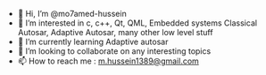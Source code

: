 - 👋 Hi, I’m @mo7amed-hussein
- 👀 I’m interested in c, c++, Qt, QML, Embedded systems  Classical Autosar, Adaptive Autosar, many other low level stuff 
- 🌱 I’m currently learning Adaptive autosar 
- 💞️ I’m looking to collaborate on any interesting topics 
- 📫 How to reach me : m.hussein1389@gmail.com

<!---
mo7amed-hussein/mo7amed-hussein is a ✨ special ✨ repository because its `README.md` (this file) appears on your GitHub profile.
You can click the Preview link to take a look at your changes.
--->

